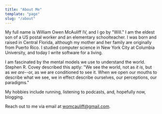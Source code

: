 ```yaml
---
title: "About Me"
template: "page"
slug: "/about"
---
```


My full name is William Owen McAuliff IV, and I go by "Will." I am the eldest son of a US postal worker and an elementary schoolteacher. I was born and raised in Central Florida, although my mother and her family are originally from Puerto Rico. I studied computer science in New York City at Columbia University, and today I write software for a living.

I am fascinated by the mental models we use to understand the world. Stephen R. Covey described this aptly: "We see the world, not as _it is_, but as _we are_--or, as we are conditioned to see it. When we open our mouths to describe what we see, we in effect describe ourselves, our perceptions, our paradigms."

My hobbies include running, listening to podcasts, and, hopefully now, blogging.

Reach out to me via email at [womcauliff@gmail.com](mailto:womcauliff@gmail.com).
